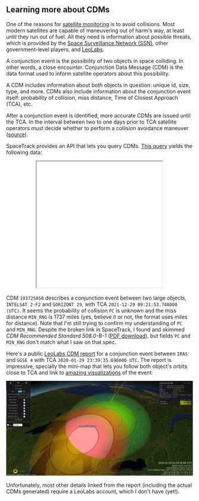 ## Learning more about CDMs

One of the reasons for [satellite monitoring](/2022/01/03/satellite-tracking.html) is
to avoid collisions. Most modern satellites are capable of maneuvering out of harm's
way, at least until they run out of fuel. All they need is information
about possible threats, which is provided by the [Space Surveillance Network
(SSN)](https://en.wikipedia.org/wiki/United_States_Space_Surveillance_Network),
other government-level players, and [LeoLabs](https://www.leolabs.space/collision-avoidance/).

A conjunction event is the possibility of two objects in space colliding. In
other words, a close encounter. Conjunction Data Message (CDM) is the data
format used to inform satellite operators about this possibility.

A CDM includes information about both objects in question: unique id, size, type,
and more. CDMs also include information about the conjunction event itself:
probability of collision, miss distance, Time of Closest Approach (TCA), etc.

After a conjunction event is identified, more accurate CDMs are issued until the TCA.
In the interval between two to one days prior to TCA satellite operators must decide
whether to perform a collision avoidance maneuver ([source](https://arxiv.org/abs/2105.08509)).

SpaceTrack provides an API that lets you query CDMs.
[This query](https://www.space-track.org/basicspacedata/query/class/cdm_public/orderby/CDM_ID%20asc/limit/1/emptyresult/show)
yields the following data:
 
<p align="center"> 
  <iframe style="background: #f8f8ff;" height="340" width="340" src="/data/cdm.spacetrack.output.json"></iframe>
</p>

CDM `193725858` describes a conjunction event between two large objects,
`INTELSAT 2-F2` and `GORIZONT 29`, with TCA `2021-12-29 09:21:53.748000 (UTC)`.
It seems the probability of collision `PC` is unknown and the miss distance
`MIN_RNG` is 1737 miles (yes, believe it or not, the format uses miles for distance).
Note that I'm still trying to confirm my understanding of `PC` and `MIN_RNG`.
Despite the broken link in SpaceTrack, I found and skimmed
*CDM Recommended Standard 508.0-B-1* ([PDF download](https://public.ccsds.org/Pubs/508x0b1e2c2.pdf)),
but fields `PC` and `MIN_RNG` don't match what I saw on that spec.
         
Here's a public [LeoLabs CDM report](https://platform.leolabs.space/conjunctions/reports/2001817770)
for a conjunction event between `IRAS` and `GGSE 4` with TCA `2020-01-29 23:39:35.696000 UTC`.
The report is impressive, specially the mini-map that lets you follow
both object's orbits close to TCA and link to [amazing visualizations](https://platform.leolabs.space/visualizations/conjunction?type=conjunction&reportId=2001817770)
of the event:

<p align="center"> 
  <img src="/images/leolabs-cdm-visualization.png" title="LeoLabs CDM visualization" width="" />
</p>

Unfortunately, most other details linked from the
report (including the actual CDMs generated) require a LeoLabs account, which I
don't have (yet!).
